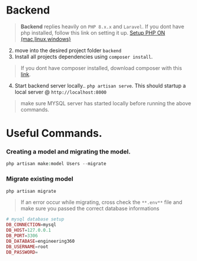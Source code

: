 # Backend


> **Backend** replies heavily on `PHP 8.x.x` and `Laravel`. If you dont have php installed, follow this link on setting it up. [Setup PHP ON (mac,linux,windows) ](https://www.youtube.com/watch?v=mVzL2MRFANI)

2. move into the desired project folder `backend`
3. Install all projects dependencies using `composer install`.

> If you dont have composer installed, download composer with this [link](https://getcomposer.org/download/).

4. Start backend server locally.. `php artisan serve`. This should startup a local server @ `http://localhost:8000`

> make sure MYSQL server has started locally before running the above commands.


# Useful Commands.

### Creating a model and migrating the model.

```php
php artisan make:model Users --migrate
```

### Migrate existing model

```php
php artisan migrate
```

> If an error occur while migrating, cross check the `**.env**`  file and make sure you passed the correct database informations

```php
# mysql database setup
DB_CONNECTION=mysql
DB_HOST=127.0.0.1
DB_PORT=3306
DB_DATABASE=engineering360
DB_USERNAME=root
DB_PASSWORD= 
```